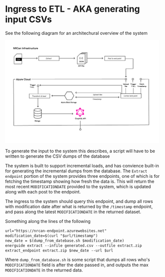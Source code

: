# Ingress to ETL - AKA generating input CSVs

See the following diagram for an architechural overview of the system

<img src="architectural_diagram.png" width="500" >

To generate the input to the system this describes, a script will have to be written to generate the CSV dumps of the database

The system is built to support incremental loads, and has convience built-in for generating the incremental dumps from the database.
The `Extract endpoint` portion of the system provides three endpoints, one of which is for fetching the timestamp showing how fresh the
data is. This will return the most recent `MODIFICATIONDATE` provided to the system, which is updated along with each post to the endpoint.

The ingress to the system should query this endpoint, and dump all rows with modification date after what is returned by
the `/timestamp` endpoint, and pass along the latest `MODIFICATIONDATE` in the returned dataset.

Something along the lines of the following

```
url="https://nrcan-endpoint.azurewebsites.net"
modification_date=$(curl "$url/timestamp") 
new_date = $(dump_from_datebase.sh $modification_date)
energuide extract --infile generated.csv --outfile extract.zip
extract_endpoint extract.zip $new_date --url $url
```

Where `dump_from_database.sh` is some script that dumps all rows who's `MODIFICATIONDATE` field is after the date passed in, and outputs the max `MODIFICATIONDATE` in the returned data.
